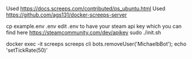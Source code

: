 Used https://docs.screeps.com/contributed/ps_ubuntu.html
Used https://github.com/ags131/docker-screeps-server

cp example.env .env
edit .env to have your steam api key which you can find here https://steamcommunity.com/dev/apikey
sudo ./init.sh

docker exec -it screeps screeps cli
bots.removeUser('MichaelbBot');
echo 'setTickRate(50)'
